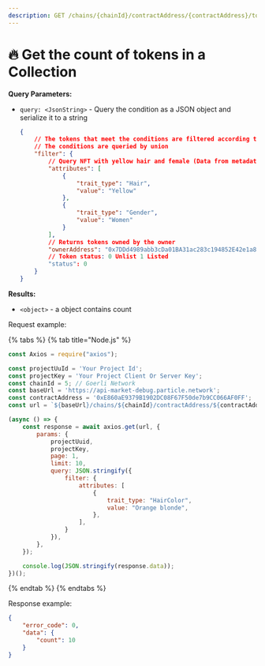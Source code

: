 ```yaml
---
description: GET /chains/{chainId}/contractAddress/{contractAddress}/tokens/count
---
```


# 🔥 Get the count of tokens in a Collection

**Query Parameters:**

*   `query: <JsonString>` - Query the condition as a JSON object and serialize it to a string

    ```json
    {
        // The tokens that meet the conditions are filtered according to the conditions. 
        // The conditions are queried by union
        "filter": {
            // Query NFT with yellow hair and female (Data from metadata)
            "attributes": [
                {
                    "trait_type": "Hair",
                    "value": "Yellow"
                },
                {
                    "trait_type": "Gender",
                    "value": "Women"
                }
            ],
            // Returns tokens owned by the owner
            "ownerAddress": "0x7DDd4989abb3cDa01BA31ac283c194852E42e1a8",
            // Token status: 0 Unlist 1 Listed
            "status": 0
        }
    }
    ```

**Results:**

* `<object>` - a object contains count

Request example:

{% tabs %}
{% tab title="Node.js" %}
```javascript
const Axios = require("axios");

const projectUuId = 'Your Project Id';
const projectKey = 'Your Project Client Or Server Key';
const chainId = 5; // Goerli Network
const baseUrl = 'https://api-market-debug.particle.network';
const contractAddress = '0xE860aE9379B1902DC08F67F50de7b9CC066AF0FF';
const url = `${baseUrl}/chains/${chainId}/contractAddress/${contractAddress}/tokens/count`;

(async () => {
    const response = await axios.get(url, {
        params: {
            projectUuid,
            projectKey,
            page: 1,
            limit: 10,
            query: JSON.stringify({
                filter: {
                    attributes: [
                        {
                            trait_type: "HairColor",
                            value: "Orange blonde",
                        },
                    ],
                }
            }),
        },
    });

    console.log(JSON.stringify(response.data));
})();
```
{% endtab %}
{% endtabs %}

Response example:

```json
{
    "error_code": 0,
    "data": {
        "count": 10
    }
}
```

